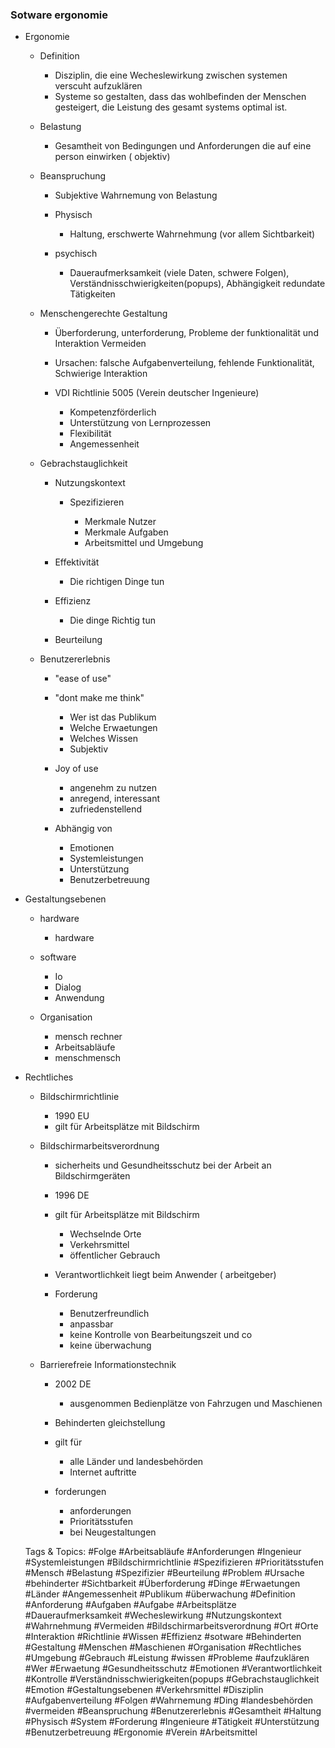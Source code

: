 ### Sotware ergonomie

- Ergonomie

	- Definition

		- Disziplin, die eine Wecheslewirkung zwischen systemen verscuht aufzuklären
		- Systeme so gestalten, dass das wohlbefinden der Menschen gesteigert, die Leistung des gesamt systems optimal ist.

	- Belastung

		- Gesamtheit von Bedingungen und Anforderungen die auf eine person einwirken ( objektiv)

	- Beanspruchung

		- Subjektive Wahrnemung von Belastung
		- Physisch

			- Haltung, erschwerte Wahrnehmung (vor allem Sichtbarkeit)

		- psychisch

			- Daueraufmerksamkeit (viele Daten, schwere Folgen), Verständnisschwierigkeiten(popups), Abhängigkeit
redundate Tätigkeiten

	- Menschengerechte 
Gestaltung

		- Überforderung, unterforderung, Probleme der funktionalität und Interaktion Vermeiden

		- Ursachen: falsche Aufgabenverteilung, fehlende Funktionalität, Schwierige Interaktion
		- VDI Richtlinie 5005
(Verein deutscher Ingenieure)

			- Kompetenzförderlich
			- Unterstützung von Lernprozessen
			- Flexibilität
			- Angemessenheit

	- Gebrachstauglichkeit

		- Nutzungskontext

			- Spezifizieren

				- Merkmale Nutzer
				- Merkmale Aufgaben
				- Arbeitsmittel und Umgebung

		- Effektivität

			- Die richtigen Dinge tun

		- Effizienz

			- Die dinge Richtig tun

		- Beurteilung

	- Benutzererlebnis

		- "ease of use"
		- "dont make me think"

			- Wer ist das Publikum
			- Welche Erwaetungen
			- Welches Wissen
			- Subjektiv

		- Joy of use

			- angenehm zu nutzen
			- anregend, interessant
			- zufriedenstellend

		- Abhängig von

			- Emotionen
			- Systemleistungen
			- Unterstützung
			- Benutzerbetreuung

- Gestaltungsebenen

	- hardware

		- hardware

	- software

		- Io
		- Dialog
		- Anwendung

	- Organisation

		- mensch rechner 
		- Arbeitsabläufe
		- menschmensch

- Rechtliches

	- Bildschirmrichtlinie

		- 1990 EU
		- gilt für Arbeitsplätze mit Bildschirm

	- Bildschirmarbeitsverordnung

		- sicherheits und Gesundheitsschutz bei der Arbeit an Bildschirmgeräten
		- 1996 DE
		- gilt für Arbeitsplätze mit Bildschirm

			- Wechselnde Orte
			- Verkehrsmittel
			- öffentlicher Gebrauch

		- Verantwortlichkeit liegt beim Anwender ( arbeitgeber)
		- Forderung

			- Benutzerfreundlich
			- anpassbar
			- keine Kontrolle von Bearbeitungszeit und co
			- keine überwachung

	- Barrierefreie Informationstechnik

		- 2002 DE

			- ausgenommen Bedienplätze  von Fahrzugen und Maschienen

		- Behinderten gleichstellung
		- gilt für 

			- alle Länder und landesbehörden
			- Internet auftritte

		- forderungen

			- anforderungen
			- Prioritätsstufen
			- bei Neugestaltungen

   Tags & Topics:
   #Folge
   #Arbeitsabläufe
   #Anforderungen
   #Ingenieur
   #Systemleistungen
   #Bildschirmrichtlinie
   #Spezifizieren
   #Prioritätsstufen
   #Mensch
   #Belastung
   #Spezifizier
   #Beurteilung
   #Problem
   #Ursache
   #behinderter
   #Sichtbarkeit
   #Überforderung
   #Dinge
   #Erwaetungen
   #Länder
   #Angemessenheit
   #Publikum
   #überwachung
   #Definition
   #Anforderung
   #Aufgaben
   #Aufgabe
   #Arbeitsplätze
   #Daueraufmerksamkeit
   #Wecheslewirkung
   #Nutzungskontext
   #Wahrnehmung
   #Vermeiden
   #Bildschirmarbeitsverordnung
   #Ort
   #Orte
   #Interaktion
   #Richtlinie
   #Wissen
   #Effizienz
   #sotware
   #Behinderten
   #Gestaltung
   #Menschen
   #Maschienen
   #Organisation
   #Rechtliches
   #Umgebung
   #Gebrauch
   #Leistung
   #wissen
   #Probleme
   #aufzuklären
   #Wer
   #Erwaetung
   #Gesundheitsschutz
   #Emotionen
   #Verantwortlichkeit
   #Kontrolle
   #Verständnisschwierigkeiten(popups
   #Gebrachstauglichkeit
   #Emotion
   #Gestaltungsebenen
   #Verkehrsmittel
   #Disziplin
   #Aufgabenverteilung
   #Folgen
   #Wahrnemung
   #Ding
   #landesbehörden
   #vermeiden
   #Beanspruchung
   #Benutzererlebnis
   #Gesamtheit
   #Haltung
   #Physisch
   #System
   #Forderung
   #Ingenieure
   #Tätigkeit
   #Unterstützung
   #Benutzerbetreuung
   #Ergonomie
   #Verein
   #Arbeitsmittel